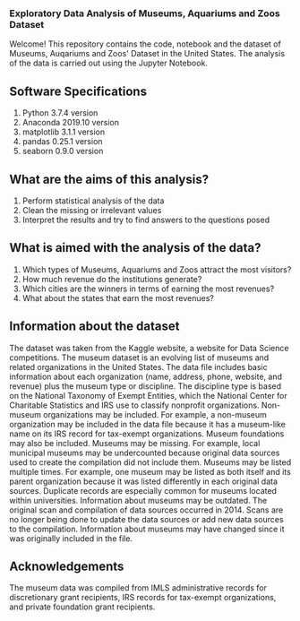 ### Exploratory Data Analysis of Museums, Aquariums and Zoos Dataset 

Welcome! This repository contains the code, notebook and the dataset of Museums, Auqariums and Zoos' Dataset in the United States. The analysis of the data is carried out using the Jupyter Notebook. 

## Software Specifications
1. Python 3.7.4 version
2. Anaconda 2019.10 version
3. matplotlib 3.1.1 version 
4. pandas 0.25.1 version
5. seaborn 0.9.0 version

## What are the aims of this analysis? 

1. Perform statistical analysis of the data
2. Clean the missing or irrelevant values 
3. Interpret the results and try to find answers to the questions posed

## What is aimed with the analysis of the data?

1. Which types of Museums, Aquariums and Zoos attract the most visitors?
2. How much revenue do the institutions generate?
3. Which cities are the winners in terms of earning the most revenues?
4. What about the states that earn the most revenues?

## Information about the dataset

The dataset was taken from the Kaggle website, a website for Data Science competitions. The museum dataset is an evolving list of museums and related organizations in the United States. The data file includes basic information about each organization (name, address, phone, website, and revenue) plus the museum type or discipline. The discipline type is based on the National Taxonomy of Exempt Entities, which the National Center for Charitable Statistics and IRS use to classify nonprofit organizations. Non-museum organizations may be included. For example, a non-museum organization may be included in the data file because it has a museum-like name on its IRS record for tax-exempt organizations. Museum foundations may also be included. Museums may be missing. For example, local municipal museums may be undercounted because original data sources used to create the compilation did not include them. Museums may be listed multiple times. For example, one museum may be listed as both itself and its parent organization because it was listed differently in each original data sources. Duplicate records are especially common for museums located within universities. Information about museums may be outdated. The original scan and compilation of data sources occurred in 2014. Scans are no longer being done to update the data sources or add new data sources to the compilation. Information about museums may have changed since it was originally included in the file.

## Acknowledgements

The museum data was compiled from IMLS administrative records for discretionary grant recipients, IRS records for tax-exempt organizations, and private foundation grant recipients.

